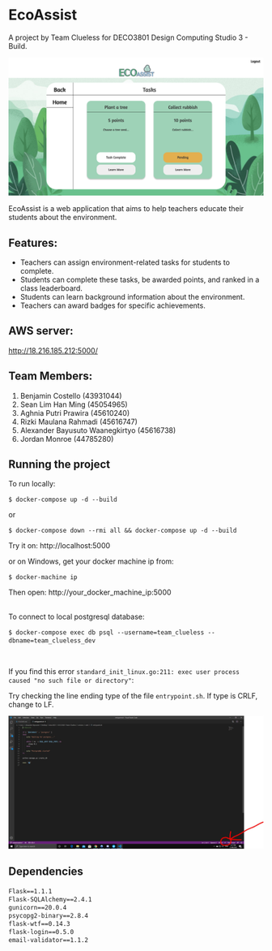 # EcoAssist
A project by Team Clueless for DECO3801 Design Computing Studio 3 - Build.

![image](./EcoAssist.png?raw=true)

EcoAssist is a web application that aims to help teachers educate their students about the environment. 

## Features:
- Teachers can assign environment-related tasks for students to complete.
- Students can complete these tasks, be awarded points, and ranked in a class leaderboard.
- Students can learn background information about the environment.
- Teachers can award badges for specific achievements.


## AWS server:
http://18.216.185.212:5000/

## Team Members:
1. Benjamin Costello (43931044)
2. Sean Lim Han Ming (45054965)
3. Aghnia Putri Prawira (45610240)
4. Rizki Maulana Rahmadi (45616747)
5. Alexander Bayusuto Waanegkirtyo (45616738)
6. Jordan Monroe (44785280)

## Running the project
To run locally:
```
$ docker-compose up -d --build
```
or
```
$ docker-compose down --rmi all && docker-compose up -d --build
```

Try it on: http://localhost:5000

or on Windows, get your docker machine ip from:
```
$ docker-machine ip
```

Then open: http://your_docker_machine_ip:5000
<br />
<br />

To connect to local postgresql database:

```
$ docker-compose exec db psql --username=team_clueless --dbname=team_clueless_dev
```
<br />

If you find this error ```standard_init_linux.go:211: exec user process caused "no such file or directory"```:

Try checking the line ending type of the file ```entrypoint.sh```.
If type is CRLF, change to LF.

![image](./LF.jpg?raw=true)

## Dependencies
```
Flask==1.1.1
Flask-SQLAlchemy==2.4.1
gunicorn==20.0.4
psycopg2-binary==2.8.4
flask-wtf==0.14.3
flask-login==0.5.0
email-validator==1.1.2
```
